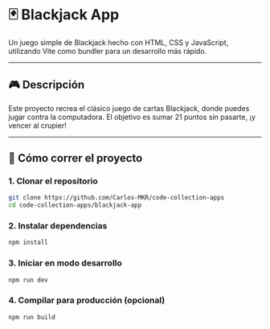 # 🃏 Blackjack App

Un juego simple de Blackjack hecho con HTML, CSS y JavaScript, utilizando Vite como bundler para un desarrollo más rápido.

---

## 🎮 Descripción

Este proyecto recrea el clásico juego de cartas Blackjack, donde puedes jugar contra la computadora. El objetivo es sumar 21 puntos sin pasarte, ¡y vencer al crupier!

---

## 🚀 Cómo correr el proyecto

### 1. Clonar el repositorio

```bash
git clone https://github.com/Carlos-MKR/code-collection-apps
cd code-collection-apps/blackjack-app 
```

### 2. Instalar dependencias

```bash
npm install
```

### 3. Iniciar en modo desarrollo
```bash
npm run dev
```

### 4. Compilar para producción (opcional)
```bash
npm run build
```